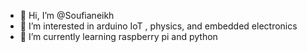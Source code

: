 - 👋 Hi, I’m @Soufianeikh
- 👀 I’m interested in arduino IoT , physics, and embedded electronics 
- 🌱 I’m currently learning raspberry pi  and python 


<!---
Soufianeikh/Soufianeikh is a ✨ special ✨ repository because its `README.md` (this file) appears on your GitHub profile.
You can click the Preview link to take a look at your changes.
--->
